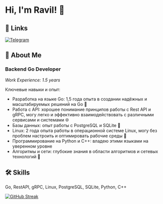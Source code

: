 
# Hi, I'm Ravil! 👋


## 🔗 Links
[![Telegram](https://img.shields.io/badge/telegram-0A66C2?style=for-the-badge&logo=telegram&logoColor=white)](https://t.me/Ree_eeQ)

## 🚀 About Me
### Backend Go Developer

*Work Experience: 1.5 years*



Ключевые навыки и опыт:

* Разработка на языке Go: 1,5 года опыта в создании надёжных и масштабируемых решений на Go 🔧
* Работа с API: хорошее понимание принципов работы с Rest API и gRPC, могу легко и эффективно взаимодействовать с различными сервисами и системами 🌐
* Базы данных: опыт работы с PostgreSQL и SQLite 💾
* Linux: 2 года опыта работы в операционной системе Linux, могу без проблем настроить и оптимировать рабочие среды 🐧
* Программирование на Python и C++: владею этими языками на уверенном уровне
* Алгоритмы и сети: глубокие знания в области алгоритмов и сетевых технологий 📡


## 🛠 Skills
Go, RestAPI, gRPC, Linux, PostgreSQL, SQLite, Python, C++

[![GitHub Streak](https://streak-stats.demolab.com/?user=DblMOKRQ)](https://git.io/streak-stats)

